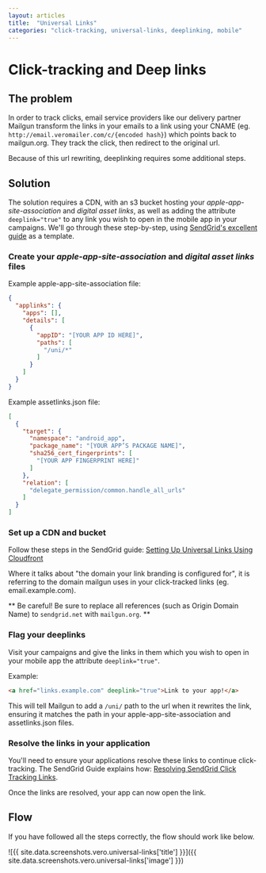 ```yaml
---
layout: articles
title:  "Universal Links"
categories: "click-tracking, universal-links, deeplinking, mobile"
---
```


# Click-tracking and Deep links

## The problem

In order to track clicks, email service providers like our delivery partner Mailgun transform the links in your emails to a link using your CNAME (eg. `http://email.veromailer.com/c/{encoded hash}`) which points back to mailgun.org. They track the click, then redirect to the original url.

Because of this url rewriting, deeplinking requires some additional steps.

## Solution

The solution requires a CDN, with an s3 bucket hosting your _apple-app-site-association_ and _digital asset links_, as well as adding the attribute `deeplink="true"` to any link you wish to open in the mobile app in your campaigns. We'll go through these step-by-step, using [SendGrid's excellent guide](https://sendgrid.com/docs/ui/sending-email/universal-links) as a template.

### Create your _apple-app-site-association_ and _digital asset links_ files

Example apple-app-site-association file:

```json
{
  "applinks": {
    "apps": [],
    "details": [
      {
        "appID": "[YOUR APP ID HERE]",
        "paths": [
          "/uni/*"
        ]
      }
    ]
  }
}
```

Example assetlinks.json file:

```json
[
  {
    "target": {
      "namespace": "android_app",
      "package_name": "[YOUR APP’S PACKAGE NAME]",
      "sha256_cert_fingerprints": [
        "[YOUR APP FINGERPRINT HERE]"
      ]
    },
    "relation": [
      "delegate_permission/common.handle_all_urls"
    ]
  }
]
```


### Set up a CDN and bucket

Follow these steps in the SendGrid guide: [Setting Up Universal Links Using Cloudfront](https://sendgrid.com/docs/ui/sending-email/universal-links/#setting-up-universal-links-using-cloudfront)

Where it talks about "the domain your link branding is configured for", it is referring to the domain mailgun uses in your click-tracked links (eg. email.example.com).

** Be careful! Be sure to replace all references (such as Origin Domain Name) to `sendgrid.net` with `mailgun.org`. **

### Flag your deeplinks

Visit your campaigns and give the links in them which you wish to open in your mobile app the attribute `deeplink="true"`.

Example:

```html
<a href="links.example.com" deeplink="true">Link to your app!</a>
```

This will tell Mailgun to add a `/uni/` path to the url when it rewrites the link, ensuring it matches the path in your apple-app-site-association and assetlinks.json files.

### Resolve the links in your application

You'll need to ensure your applications resolve these links to continue click-tracking. The SendGrid Guide explains how: [Resolving SendGrid Click Tracking Links](https://sendgrid.com/docs/ui/sending-email/universal-links/#resolving-sendgrid-click-tracking-links).

Once the links are resolved, your app can now open the link.

## Flow

If you have followed all the steps correctly, the flow should work like below.

![{{ site.data.screenshots.vero.universal-links['title'] }}]({{ site.data.screenshots.vero.universal-links['image'] }})
